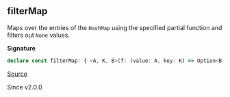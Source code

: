 ## filterMap

Maps over the entries of the `HashMap` using the specified partial function
and filters out `None` values.

**Signature**

```ts
declare const filterMap: { <A, K, B>(f: (value: A, key: K) => Option<B>): (self: HashMap<K, A>) => HashMap<K, B>; <K, A, B>(self: HashMap<K, A>, f: (value: A, key: K) => Option<B>): HashMap<K, B>; }
```

[Source](https://github.com/Effect-TS/effect/tree/main/packages/effect/src/HashMap.ts#L435)

Since v2.0.0